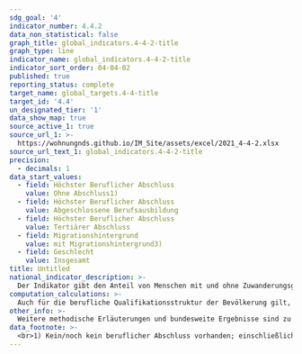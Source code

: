 ```yaml
---
sdg_goal: '4'
indicator_number: 4.4.2
data_non_statistical: false
graph_title: global_indicators.4-4-2-title
graph_type: line
indicator_name: global_indicators.4-4-2-title
indicator_sort_order: 04-04-02
published: true
reporting_status: complete
target_name: global_targets.4-4-title
target_id: '4.4'
un_designated_tier: '1'
data_show_map: true
source_active_1: true
source_url_1: >-
  https://wohnungnds.github.io/IM_Site/assets/excel/2021_4-4-2.xlsx
source_url_text_1: global_indicators.4-4-2-title
precision:
  - decimals: 1
data_start_values:
  - field: Höchster Beruflicher Abschluss
    value: Ohne Abschluss1)
  - field: Höchster Beruflicher Abschluss
    value: Abgeschlossene Berufsausbildung
  - field: Höchster Beruflicher Abschluss
    value: Tertiärer Abschluss
  - field: Migrationshintergrund
    value: mit Migrationshintergrund3)
  - field: Geschlecht
    value: Insgesamt
title: Untitled
national_indicator_description: >-
  Der Indikator gibt den Anteil von Menschen mit und ohne Zuwanderungsgeschichte im Alter von 25 bis unter 35 Jahren nach höchstem beruflichen Abschluss wieder. Berufliche Qualifikationen sind ein zentrales Merkmal der strukturellen Teilhabe und beeinflussen die Position am Arbeitsmarkt sowie die gesellschaftliche Teilhabe.
computation_calculations: >-
  Auch für die berufliche Qualifikationsstruktur der Bevölkerung gilt, dass sie sich insgesamt nur langsam ändert. In den höheren Altersgruppen befinden sich viele Zuwanderinnen und Zuwanderer, die ihre beruflichen Qualifikationen im Herkunftsland erworben haben oder gerade aufgrund dieser Qualifikation zugewandert sind (Hochqualifizierte). Die hier vorgenommene Betrachtung der Altersgruppe der 25- bis unter 35-Jährigen gibt Hinweise darauf, wie sich die Qualifikationsstruktur künftig entwickeln wird. Die Angleichung der Bildungsstruktur der Bevölkerung mit Zuwanderungsgeschichte an die Bevölkerung ohne Zuwanderungsgeschichte kann als Voraussetzung für die Angleichung der Beschäftigungsstruktur beider Gruppen angesehen werden. Es wird die berufliche Qualifikationsstruktur der Bevölkerung mit und ohne Zuwanderungsgeschichte wiedergegeben, unabhängig davon, ob ein Abschluss in Deutschland oder im Ausland erworben wurde. Unter die Kategorie „ohne Abschluss“ fallen neben denen, die über keinen beruflichen Abschluss verfügen, auch Personen, die sich noch in einer beruflichen Ausbildung befinden. „Ohne Abschluss“ schließt darüber hinaus auch die Anlernausbildung, das Berufsvorbereitungsjahr und das berufliche Praktikum mit ein. Dadurch ergeben sich für das Berichtsjahr 2005 Abweichungen zu den bisher veröffentlichten Daten. Der Tertiärbereich umfasst Abschlüsse an einer Fachschule, Berufsakademie und einer (Fach-)Hochschule. Datenquelle ist der Mikrozensus. Eine Person hat nach dem Mikrozensus einen Migrationshintergrund, wenn sie selbst oder mindestens ein Elternteil die deutsche Staatsangehörigkeit nicht durch Geburt besitzt. Die Definition umfasst im Einzelnen folgende Personen:<br>1. zugewanderte und nicht zugewanderte Ausländer;<br>2. zugewanderte und nicht zugewanderte Eingebürgerte;<br>3. (Spät-)Aussiedler;<br>4. mit deutscher Staatsangehörigkeit geborene Nachkommen.<br>Der Migrationshintergrund kann sich demnach auch ausschließlich aus den Eigenschaften der Eltern ableiten.
other_info: >-
  Weitere methodische Erläuterungen und bundesweite Ergebnisse sind zu finden in: <a href="https://www.destatis.de" target="_blank">Statistisches Bundesamt</a>: Fachserie 1 Reihe 2.1, Bevölkerung und Erwerbstätigkeit (erscheint jährlich).
data_footnote: >-
  <br>1) Kein/noch kein beruflicher Abschluss vorhanden; einschließlich Anlernausbildung, Berufsvorbereitungsjahr und beruflichem Praktikum.<br>2) Hochrechnung anhand der Bevölkerungsfortschreibung auf Basis des Zensus 2011. Die Hochrechnung für die Jahre vor 2011 sowie für bislang veröffentlichte Ergebnisse des Mikrozensus 2011-2013 basiert auf den fortgeschriebenen Ergebnissen der Volkszählung 1987. In 2016 erfolgte die Umstellung Ab 2017 wird nur noch die Bevölkerung in Privathaushalten (ohne Gemeinschaftsunterkünfte) ausgewiesen. Dadurch ergibt sich jeweils eine eingeschränkte Vergleichbarkeit mit den Vorjahren.<br>3) Seit dem Jahr 2018 wird im Mikrozensus der Migrationshintergrund im weiteren Sinne jährlich berichtet. Die in der Tabelle ab dem Jahr 2018 abgebildeten Daten zum Migrationshintergrund entsprechen dem Migrationshintergrund im weiteren Sinne, bis 2017 wird der Migrationshintergrund im engeren Sinne abgebildet. Die Vergleichbarkeit ist dadurch eingeschränkt.
---
```

